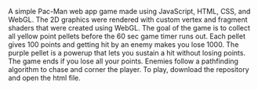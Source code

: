 A simple Pac-Man web app game made using JavaScript, HTML, CSS, and WebGL. The 2D graphics were rendered with custom vertex and fragment shaders that were created using WebGL. The goal of the game is to collect all yellow point pellets before the 60 sec game timer runs out. Each pellet gives 100 points and getting hit by an enemy makes you lose 1000. The purple pellet is a powerup that lets you sustain a hit without losing points. The game ends if you lose all your points. Enemies follow a pathfinding algorithm to chase and corner the player. To play, download the repository and open the html file.
